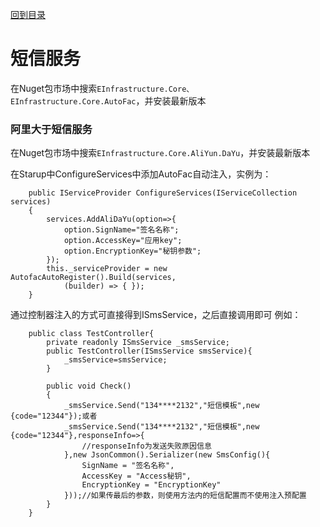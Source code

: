 <a href="https://github.com/zhenlei520/System.Extension.Core/blob/master/Wiki/%e7%9b%ae%e5%bd%95.md">回到目录</a>

# 短信服务 #

在Nuget包市场中搜索`EInfrastructure.Core、EInfrastructure.Core.AutoFac`，并安装最新版本

### 阿里大于短信服务 ###
在Nuget包市场中搜索`EInfrastructure.Core.AliYun.DaYu`，并安装最新版本

在Starup中ConfigureServices中添加AutoFac自动注入，实例为：  
    
		public IServiceProvider ConfigureServices(IServiceCollection services)
		{
			services.AddAliDaYu(option=>{
				option.SignName="签名名称";
				option.AccessKey="应用key";
				option.EncryptionKey="秘钥参数";
			});
			this._serviceProvider = new AutofacAutoRegister().Build(services,
                (builder) => { });
		}

通过控制器注入的方式可直接得到ISmsService，之后直接调用即可
例如：
		
	


		public class TestController{
			private readonly ISmsService _smsService;
			public TestController(ISmsService smsService){
				_smsService=smsService;
			}

			public void Check()
			{
				_smsService.Send("134****2132","短信模板",new {code="12344"});或者
				_smsService.Send("134****2132","短信模板",new {code="12344"},responseInfo=>{
					//responseInfo为发送失败原因信息
				},new JsonCommon().Serializer(new SmsConfig(){
					SignName = "签名名称",
	                AccessKey = "Access秘钥",
	                EncryptionKey = "EncryptionKey"
				}));//如果传最后的参数，则使用方法内的短信配置而不使用注入预配置
			}
		} 